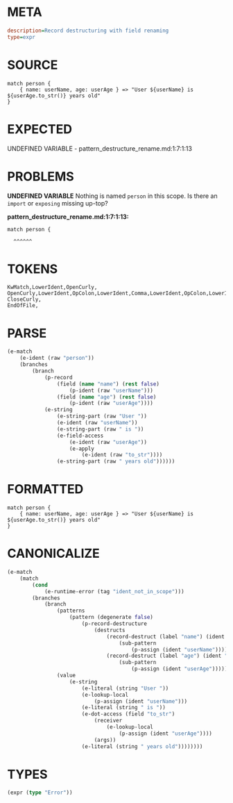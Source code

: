 # META
~~~ini
description=Record destructuring with field renaming
type=expr
~~~
# SOURCE
~~~roc
match person {
    { name: userName, age: userAge } => "User ${userName} is ${userAge.to_str()} years old"
}
~~~
# EXPECTED
UNDEFINED VARIABLE - pattern_destructure_rename.md:1:7:1:13
# PROBLEMS
**UNDEFINED VARIABLE**
Nothing is named `person` in this scope.
Is there an `import` or `exposing` missing up-top?

**pattern_destructure_rename.md:1:7:1:13:**
```roc
match person {
```
      ^^^^^^


# TOKENS
~~~zig
KwMatch,LowerIdent,OpenCurly,
OpenCurly,LowerIdent,OpColon,LowerIdent,Comma,LowerIdent,OpColon,LowerIdent,CloseCurly,OpFatArrow,StringStart,StringPart,OpenStringInterpolation,LowerIdent,CloseStringInterpolation,StringPart,OpenStringInterpolation,LowerIdent,NoSpaceDotLowerIdent,NoSpaceOpenRound,CloseRound,CloseStringInterpolation,StringPart,StringEnd,
CloseCurly,
EndOfFile,
~~~
# PARSE
~~~clojure
(e-match
	(e-ident (raw "person"))
	(branches
		(branch
			(p-record
				(field (name "name") (rest false)
					(p-ident (raw "userName")))
				(field (name "age") (rest false)
					(p-ident (raw "userAge"))))
			(e-string
				(e-string-part (raw "User "))
				(e-ident (raw "userName"))
				(e-string-part (raw " is "))
				(e-field-access
					(e-ident (raw "userAge"))
					(e-apply
						(e-ident (raw "to_str"))))
				(e-string-part (raw " years old"))))))
~~~
# FORMATTED
~~~roc
match person {
	{ name: userName, age: userAge } => "User ${userName} is ${userAge.to_str()} years old"
}
~~~
# CANONICALIZE
~~~clojure
(e-match
	(match
		(cond
			(e-runtime-error (tag "ident_not_in_scope")))
		(branches
			(branch
				(patterns
					(pattern (degenerate false)
						(p-record-destructure
							(destructs
								(record-destruct (label "name") (ident "name")
									(sub-pattern
										(p-assign (ident "userName"))))
								(record-destruct (label "age") (ident "age")
									(sub-pattern
										(p-assign (ident "userAge"))))))))
				(value
					(e-string
						(e-literal (string "User "))
						(e-lookup-local
							(p-assign (ident "userName")))
						(e-literal (string " is "))
						(e-dot-access (field "to_str")
							(receiver
								(e-lookup-local
									(p-assign (ident "userAge"))))
							(args))
						(e-literal (string " years old"))))))))
~~~
# TYPES
~~~clojure
(expr (type "Error"))
~~~
